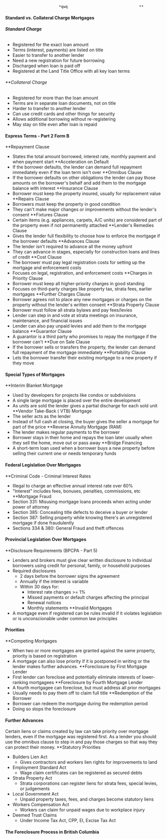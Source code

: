 							*qwq                                **
#### Standard vs. Collateral Charge Mortgages
###### **Standard Charge**
* Registered for the exact loan amount
* Terms (interest, payments) are listed on title
* Easier to transfer to another lender
* Need a new registration for future borrowing
* Discharged when loan is paid off
* Registered at the Land Title Office with all key loan terms

###### **Collateral Charge
* Registered for more than the loan amount 
* Terms are in separate loan documents, not on title
* Harder to transfer to another lender
* Can use credit cards and other things for security
* Allows additional borrowing without re-registering
* May stay on title even after loan is repaid

#### Express Terms - Part 2 Form B
**Repayment Clause
* States the total amount borrowed, interest rate, monthly payment and when payment start
**Acceleration on Default
* If the borrower defaults, the lender can demand full repayment immediately even if the loan term isn't over
**Omnibus Clause
* If the borrower defaults on other obligations the lender can pay those amounts on the borrower's behalf and add them to the mortgage balance with interest
**Insurance Clause
* Borrower must keep the property insured, usually for replacement value
**Repairs Clause
* Borrowers must keep the property in good condition
* They can't make major changes or improvements without the lender's consent
**Fixtures Clause
* Certain items (e.g. appliances, carpets, A/C units) are considered part of the property even if not permanently attached
**Lender's Remedies Clause
* Gives the lender full flexibility to choose how to enforce the mortgage if the borrower defaults
**Advances Clause
* The lender isn't required to advance all the money upfront
* They can advance in stages, especially for construction loans and lines of credit
**Cost Clause
* The borrower must pay legal registration costs for setting up the mortgage and enforcement costs
* Focuses on legal, registration, and enforcement costs
**Charges in Priority Clause
* Borrower must keep all higher-priority charges in good standing
* Focuses on third-party charges like property tax, strata fees, earlier mortgages
**Further Charges Clause
* Borrower agrees not to place any new mortgages or charges on the property without the lender's written consent
**Strata Property Clause
* Borrower must follow all strata bylaws and pay fees/levies
* Lender can step in and vote at strata meetings on insurance, maintenance, and financial issues
* Lender can also pay unpaid levies and add them to the mortgage balance
**Guarantor Clause
* A guarantor is a third party who promises to repay the mortgage if the borrower can't
**Due on Sale Clause
* If the borrower sells or transfers the property, the lender can demand full repayment of the mortgage immediately
**Portability Clause
* Lets the borrower transfer their existing mortgage to a new property if they move


#### Special Types of Mortgages
**Interim Blanket Mortgage
* Used by developers for projects like condos or subdivisions
* A single large mortgage is placed over the entire development
* As units are sold the lender gives a partial discharge for each sold unit
**Vendor Take-Back ( VTB) Mortgage
* The seller acts as the lender
* Instead of full cash at closing, the buyer gives the seller a mortgage for part of the price
**Reverse Annuity Mortgage (RAM)
* The lender makes regular payments to the borrower
* Borrower stays in their home and repays the loan later usually when they sell the home, move out or pass away
**Bridge Financing
* A short-term loan used when a borrower buys a new property before selling their current one or needs temporary funds

#### Federal Legislation Over Mortgages
**Criminal Code - Criminal Interest Rates
* Illegal to charge an effective annual interest rate over 60%
* "Interest" includes fees, bonuses, penalties, commissions, etc
**Mortgage Fraud 
* Section 331: Misusing mortgage loans proceeds when acting under power of attorney
* Section 385: Concealing title defects to deceive a buyer or lender
* Section 387: Selling property while knowing there's an unregistered mortgage if done fraudulently
* Sections 334 & 380: General Fraud and theft offences

#### Provincial Legislation Over Mortgages
**Disclosure Requirements (BPCPA - Part 5)
* Lenders and brokers must give clear written disclosure to individual borrowers using credit for personal, family, or household purposes
* Required disclosures
	* 2 days before the borrower signs the agreement
	* Annually if the interest is variable
	* Within 30 days for:
		* Interest rate changes >= 1%
		* Missed payments or default charges affecting the principal
		* Renewal notices
		* Monthly statements
**Invalid Mortgages
* A mortgage even if registered can be rules invalid if it violates legislation or is unconscionable under common law principles

#### Priorities
**Competing Mortgages 
* When two or more mortgages are granted against the same property, priority is based on registration
* A mortgage can also lose priority if it is postponed in writing or the lender makes further advances.
**Foreclosure by First Mortgage Lender
* First lender can foreclose and potentially eliminate interests of lower-ranking mortgagees
**Foreclosure by Fourth Mortgage Lender
* A fourth mortgagee can foreclose, but must address all prior mortgages
* Usually needs to pay them off to claim full title
**Redemption of the Borrower
* Borrower can redeem the mortgage during the redemption period
* Doing so stops the foreclosure

#### Further Advances
Certain liens or claims created by law can take priority over mortgage lenders, even if the mortgage was registered first. As a lender you should use the omnibus clause to step in and pay those charges so that way they can protect their money.
**Statutory Priorities
* Builders Lien Act
	* Gives contractors and workers lien rights for improvements to land
* Employment Standard Act
	* Wage claim certificates can be registered as secured debts
* Strata Property Act
	* Strata corporations can register liens for strata fees, special levies, or judgements
* Local Government Act
	* Unpaid property taxes, fees, and charges become statutory liens
* Workers Compensation Act
	* Workers can claim for unpaid wages due to workplace injury
* Deemed Trust Claims
	* Under Income Tax Act, CPP, EI, Excise Tax Act


#### The Foreclosure Process in British Columbia